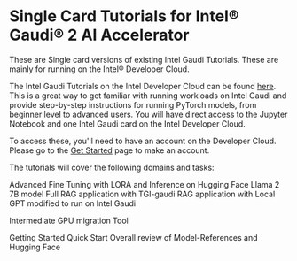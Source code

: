# Single Card Tutorials for Intel&reg; Gaudi&reg; 2 AI Accelerator

These are Single card versions of existing Intel Gaudi Tutorials.  These are mainly for running on the Intel&reg; Developer Cloud.

The Intel Gaudi Tutorials on the Intel Developer Cloud can be found [here](https://console.cloud.intel.com/training).  This is a great way to get familiar with running workloads on Intel Gaudi and provide step-by-step instructions for running PyTorch models, from beginner level to advanced users.  You will have direct access to the Jupyter Notebook and one Intel Gaudi card on the Intel Developer Cloud. 

To access these, you'll need to have an account on the Developer Cloud. Please go to the [Get Started](https://console.cloud.intel.com/docs/guides/get_started.html) page to make an account.

The tutorials will cover the following domains and tasks:

Advanced
Fine Tuning with LORA and Inference on Hugging Face Llama 2 7B model
Full RAG application with TGI-gaudi
RAG application with Local GPT modified to run on Intel Gaudi

Intermediate
GPU migration Tool

Getting Started
Quick Start Overall review of Model-References and Hugging Face
